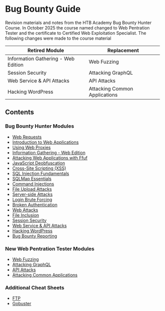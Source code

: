 # Bug Bounty Guide

Revision materials and notes from the HTB Academy Bug Bounty Hunter Course.
In October 2025 the course named changed to Web Pentration Tester and the certificate to Certified Web Exploitation Specialist.
The following changes were made to the course material

| Retired Module | Replacement |
|----------------|-------------|
| Information Gathering - Web Edition | Web Fuzzing |
| Session Security | Attacking GraphQL |
| Web Service & API Attacks | API Attacks |
| Hacking WordPress | Attacking Common Applications |

## Contents

### Bug Bounty Hunter Modules
- [Web Requests](./web-requests.md)
- [Introduction to Web Applications](./introduction-to-web-applications.md)
- [Using Web Proxies](./using-web-proxies.md)
- [Information Gathering - Web Edition](./information-gathering-web-edition.md)
- [Attacking Web Applications with Ffuf](./attacking-web-applications-with-ffuf.md)
- [JavaScript Deobfuscation](./javascript-deobfuscation.md)
- [Cross-Site Scripting (XSS)](./cross-site-scripting-(xss).md)
- [SQL Injection Fundamentals](./sql-injection-fundamentals.md) 
- [SQLMap Essentials](./sqlmap-essentials.md)
- [Command Injections](./command-injections.md)
- [File Upload Attacks](./file-upload-attacks.md)
- [Server-side Attacks](./server-side-attacks.md)
- [Login Brute Forcing](./login-brute-forcing.md)
- [Broken Authentication](./broken-authentication.md)
- [Web Attacks](./web-attacks.md)
- [File Inclusion](./file-inclusion.md)
- [Session Security](./session-security.md)
- [Web Service & API Attacks](./web-service-and-api-attacks.md)
- [Hacking WordPress](./hacking-wordpress.md)
- [Bug Bounty Reporting](./bug-bounty-hunting-process.md)

### New Web Pentration Tester Modules
- [Web Fuzzing](./web-fuzzing.md)
- [Attacking GraphQL](./attacking-graphql.md)
- [API Attacks](./api-attacks.md)
- [Attacking Common Applications](./attacking-common-applications.md)

### Additional Cheat Sheets
- [FTP](./ftp-cheat.md)
- [Gobuster](./gobuster-cheat.md)